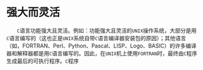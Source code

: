 # 强大而灵活

&nbsp;&nbsp;&nbsp;&nbsp;&nbsp;&nbsp;&nbsp;`C`语言功能强大且灵活。例如：功能强大且灵活的`UNIX`操作系统，大部分是用`C`语言编写的（这也正是`UNIX`系统自带`C`语言编译器安装包的原因）；其他语言（如，FORTRAN、Perl、Python、Pascal、LISP、Logo、BASIC）的许多编译器和解释器都是用`C`语言编写的。因此，在`UNIX`机上使用`FORTRAN`时，最终由`C`程序生成最后的可执行程序。`C`程序